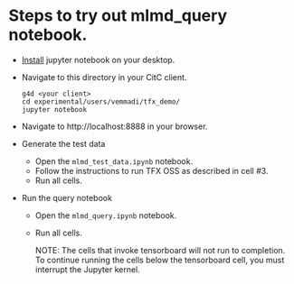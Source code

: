 # Steps to try out mlmd_query notebook.

- [Install](https://jupyter.org/install) jupyter notebook on your desktop.
- Navigate to this directory in your CitC client.

  ```shell
  g4d <your client>
  cd experimental/users/vemmadi/tfx_demo/
  jupyter notebook
  ```
- Navigate to http://localhost:8888 in your browser.
- Generate the test data

  - Open the `mlmd_test_data.ipynb` notebook.
  - Follow the instructions to run TFX OSS as described in cell #3.
  - Run all cells.
- Run the query notebook
  - Open the `mlmd_query.ipynb` notebook.
  - Run all cells.

    NOTE: The cells that invoke tensorboard will not run to completion. To
    continue running the cells below the tensorboard cell, you must interrupt
    the Jupyter kernel.
